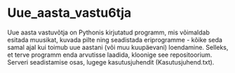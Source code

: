 # Uue_aasta_vastu6tja
Uue aasta vastuvõtja on Pythonis kirjutatud programm, mis võimaldab esitada muusikat, kuvada pilte ning seadistada eriprogramme - kõike seda samal ajal kui toimub uue aastani (või muu kuupäevani) loendamine.
Selleks, et terve programm enda arvutisse laadida, kloonige see repositoorium. Serveri seadistamise osas, lugege kasutusjuhendit (Kasutusjuhend.txt).
